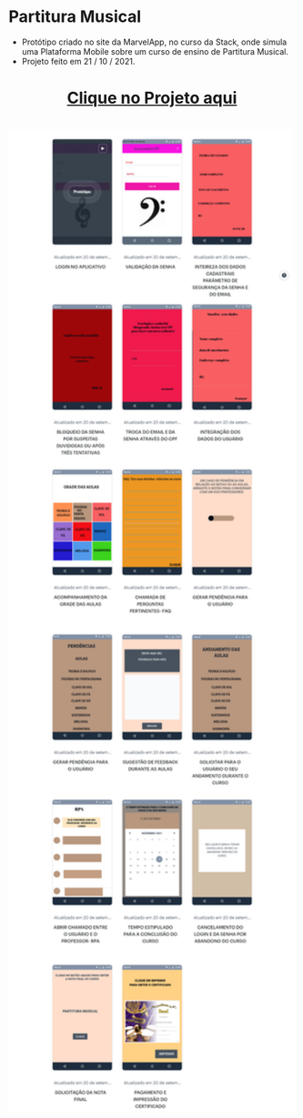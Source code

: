 # Partitura Musical

- Protótipo criado no site da MarvelApp, no curso da Stack, onde simula uma Plataforma Mobile sobre um curso de ensino de Partitura Musical.
- Projeto feito em 21 / 10 / 2021.

 # <div align="center"> [Clique no Projeto aqui](https://marvelapp.com/prototype/2baj457g/screen/82125654)
 </div>
 
 #

<div align="center">
<img width="1212" alt="Screen Shot 2022-07-21 at 22 39 08" src="https://github.com/MaiaraSanto/Partitura-Musical/blob/main/Partitura Musical.png">
 </div>
 <br>
 
 


